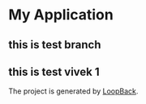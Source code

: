 # My Application
## this is test branch
## this is test vivek 1
The project is generated by [LoopBack](http://loopback.io).

